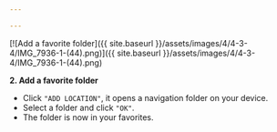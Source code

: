 ```yaml
---

---
```


[![Add a favorite folder]({{ site.baseurl }}/assets/images/4/4-3-4/IMG_7936-1-(44).png)]({{
site.baseurl }}/assets/images/4/4-3-4/IMG_7936-1-(44).png)

**2. Add a favorite folder**

* Click `"ADD LOCATION"`, it opens a navigation folder on your device.
* Select a folder and click `"OK"`.
* The folder is now in your favorites.
